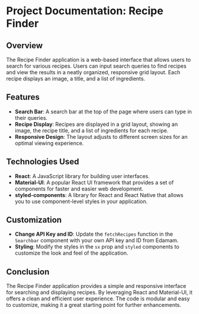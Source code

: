 # Project Documentation: Recipe Finder

## Overview
The Recipe Finder application is a web-based interface that allows users to search for various recipes. Users can input search queries to find recipes and view the results in a neatly organized, responsive grid layout. Each recipe displays an image, a title, and a list of ingredients.

## Features
- **Search Bar**: A search bar at the top of the page where users can type in their queries.
- **Recipe Display**: Recipes are displayed in a grid layout, showing an image, the recipe title, and a list of ingredients for each recipe.
- **Responsive Design**: The layout adjusts to different screen sizes for an optimal viewing experience.

## Technologies Used
- **React**: A JavaScript library for building user interfaces.
- **Material-UI**: A popular React UI framework that provides a set of components for faster and easier web development.
- **styled-components**: A library for React and React Native that allows you to use component-level styles in your application.

## Customization
- **Change API Key and ID**: Update the `fetchRecipes` function in the `Searchbar` component with your own API key and ID from Edamam.
- **Styling**: Modify the styles in the `sx` prop and `styled` components to customize the look and feel of the application.

## Conclusion
The Recipe Finder application provides a simple and responsive interface for searching and displaying recipes. By leveraging React and Material-UI, it offers a clean and efficient user experience. The code is modular and easy to customize, making it a great starting point for further enhancements.

